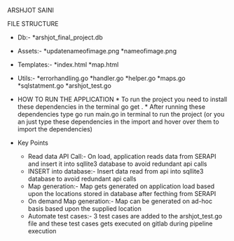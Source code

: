 ARSHJOT SAINI

FILE STRUCTURE
- Db:-        *arshjot_final_project.db
- Assets:-    *updatenameofimage.png
              *nameofimage.png
- Templates:- *index.html
              *map.html
- Utils:-     *errorhandling.go
              *handler.go
              *helper.go
              *maps.go
              *sqlstatment.go
			  *arshjot_test.go
- HOW TO RUN THE APPLICATION
              * To run the project you need to install these dependencies in the terminal
                go get .
              * After running these dependencies type go run main.go in terminal to run the project
       (or you an just type these dependencies in the import and hover over them to import the dependencies)

- Key Points
    - Read data API Call:- On load, application reads data from SERAPI and insert it into sqllite3 database to avoid redundant api calls
    - INSERT into database:- Insert data read from api into sqllite3 database to avoid redundant api calls
    - Map generation:- Map gets generated on application load based upon the locations stored in database after fecthing from SERAPI
    - On demand Map generation:- Map can be generated on ad-hoc basis based upon the supplied location
    - Automate test cases:- 3 test cases are added to the arshjot_test.go file and these test cases gets executed on gitlab during pipeline execution
